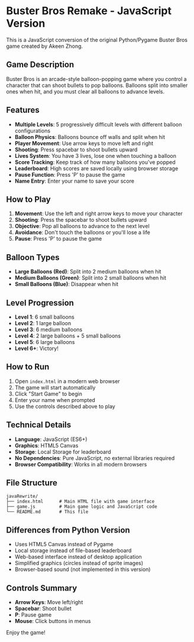 # Buster Bros Remake - JavaScript Version

This is a JavaScript conversion of the original Python/Pygame Buster Bros game created by Akeen Zhong.

## Game Description

Buster Bros is an arcade-style balloon-popping game where you control a character that can shoot bullets to pop balloons. Balloons split into smaller ones when hit, and you must clear all balloons to advance levels.

## Features

- **Multiple Levels**: 5 progressively difficult levels with different balloon configurations
- **Balloon Physics**: Balloons bounce off walls and split when hit
- **Player Movement**: Use arrow keys to move left and right
- **Shooting**: Press spacebar to shoot bullets upward
- **Lives System**: You have 3 lives, lose one when touching a balloon
- **Score Tracking**: Keep track of how many balloons you've popped
- **Leaderboard**: High scores are saved locally using browser storage
- **Pause Function**: Press 'P' to pause the game
- **Name Entry**: Enter your name to save your score

## How to Play

1. **Movement**: Use the left and right arrow keys to move your character
2. **Shooting**: Press the spacebar to shoot bullets upward
3. **Objective**: Pop all balloons to advance to the next level
4. **Avoidance**: Don't touch the balloons or you'll lose a life
5. **Pause**: Press 'P' to pause the game

## Balloon Types

- **Large Balloons (Red)**: Split into 2 medium balloons when hit
- **Medium Balloons (Green)**: Split into 2 small balloons when hit  
- **Small Balloons (Blue)**: Disappear when hit

## Level Progression

- **Level 1**: 6 small balloons
- **Level 2**: 1 large balloon
- **Level 3**: 6 medium balloons
- **Level 4**: 2 large balloons + 5 small balloons
- **Level 5**: 6 large balloons
- **Level 6+**: Victory!

## How to Run

1. Open `index.html` in a modern web browser
2. The game will start automatically
3. Click "Start Game" to begin
4. Enter your name when prompted
5. Use the controls described above to play

## Technical Details

- **Language**: JavaScript (ES6+)
- **Graphics**: HTML5 Canvas
- **Storage**: Local Storage for leaderboard
- **No Dependencies**: Pure JavaScript, no external libraries required
- **Browser Compatibility**: Works in all modern browsers

## File Structure

```
javaRewrite/
├── index.html      # Main HTML file with game interface
├── game.js         # Main game logic and JavaScript code
└── README.md       # This file
```

## Differences from Python Version

- Uses HTML5 Canvas instead of Pygame
- Local storage instead of file-based leaderboard
- Web-based interface instead of desktop application
- Simplified graphics (circles instead of sprite images)
- Browser-based sound (not implemented in this version)

## Controls Summary

- **Arrow Keys**: Move left/right
- **Spacebar**: Shoot bullet
- **P**: Pause game
- **Mouse**: Click buttons in menus

Enjoy the game! 